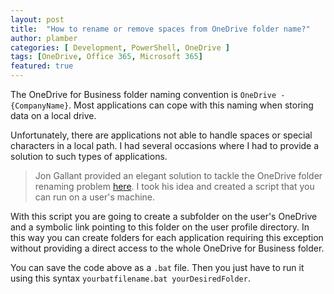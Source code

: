 ```yaml
---
layout: post
title:  "How to rename or remove spaces from OneDrive folder name?"
author: plamber
categories: [ Development, PowerShell, OneDrive ]
tags: [OneDrive, Office 365, Microsoft 365]
featured: true
---
```

The OneDrive for Business folder naming convention is `OneDrive - {CompanyName}`. Most applications can cope with this naming when storing data on a local drive. 

Unfortunately, there are applications not able to handle spaces or special characters in a local path. I had several occasions where I had to provide a solution to such types of applications.

> Jon Gallant provided an elegant solution to tackle the OneDrive folder renaming problem [here](https://blog.jongallant.com/2020/01/onedrive-rename-remove-spaces-from-folder-name/). I took his idea and created a script that you can run on a user's machine. 

With this script you are going to create a subfolder on the user's OneDrive and a symbolic link pointing to this folder on the user profile directory. In this way you can create folders for each application requiring this exception without providing a direct access to the whole OneDrive for Business folder.

<script src="https://gist.github.com/plamber/6f3b381c7472294910dd713aaec085b2.js"></script>

You can save the code above as a `.bat` file. Then you just have to run it using this syntax `yourbatfilename.bat yourDesiredFolder`.

